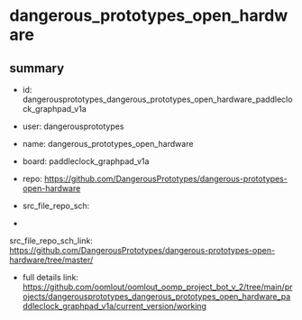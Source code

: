 # dangerous_prototypes_open_hardware
 
## summary 
* id: dangerousprototypes_dangerous_prototypes_open_hardware_paddleclock_graphpad_v1a
* user: dangerousprototypes
* name: dangerous_prototypes_open_hardware
* board: paddleclock_graphpad_v1a
* repo: https://github.com/DangerousPrototypes/dangerous-prototypes-open-hardware



* src_file_repo_sch: 
*
 src_file_repo_sch_link: https://github.com/DangerousPrototypes/dangerous-prototypes-open-hardware/tree/master/
* full details link: https://github.com/oomlout/oomlout_oomp_project_bot_v_2/tree/main/projects/dangerousprototypes_dangerous_prototypes_open_hardware_paddleclock_graphpad_v1a/current_version/working  






